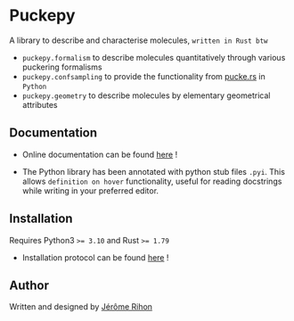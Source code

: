 # Puckepy

A library to describe and characterise molecules, `written in Rust btw`

- `puckepy.formalism` to describe molecules quantitatively through various puckering formalisms
- `puckepy.confsampling` to provide the functionality from [pucke.rs](https://github.com/jrihon/puckers) in `Python`
- `puckepy.geometry` to describe molecules by elementary geometrical attributes

## Documentation
- Online documentation can be found [here](https://github.com/jrihon/puckepy/blob/main/docs/documentation.md) !

- The Python library has been annotated with python stub files `.pyi`. This allows `definition on hover` functionality, useful for reading docstrings while writing in your preferred editor.

## Installation
Requires Python3 `>= 3.10` and Rust `>= 1.79`
- Installation protocol can be found [here](https://github.com/jrihon/puckepy/blob/main/docs/installation.md) !

## Author
Written and designed by [Jérôme Rihon](https://github.com/jrihon/jrihon)
